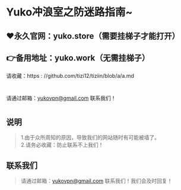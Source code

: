 Yuko冲浪室之防迷路指南~
====
  :heart:永久官网：yuko.store（需要挂梯子才能打开）  
-------
  :point_right:备用地址：yuko.work（无需挂梯子）  
-------
  请收藏：https : //github.com/tizi12/tiziin/blob/a/a.md  
#
  请通过邮箱：yukovpn@gmail.com 联系我们！  
#
说明
-------
>1.由于众所周知的原因，导致我们的网站随时有可能被墙了。  
>2.请务必收藏：防止联系不上我们！

联系我们
-------
>请通过邮箱：yukovpn@gmail.com 联系我们！我们会及时回复！
